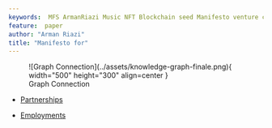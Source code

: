 ```yaml
---
keywords:  MFS ArmanRiazi Music NFT Blockchain seed Manifesto venture capital
feature:  paper
author: "Arman Riazi"
title: "Manifesto for"
---
```


<figure markdown>
![Graph Connection](../assets/knowledge-graph-finale.png){ width="500" height="300" align=center }
<figcaption>Graph Connection</figcaption>
</figure>


- [Partnerships](manifesto_for_partnerships.md)

- [Employments](manifesto_for_employment.md)

